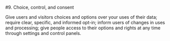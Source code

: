 #9. Choice, control, and consent

Give users and visitors choices and options over your uses of their data; require clear, specific, and informed opt-in; inform users of changes in uses and processing; give people access to their options and rights at any time through settings and control panels.

